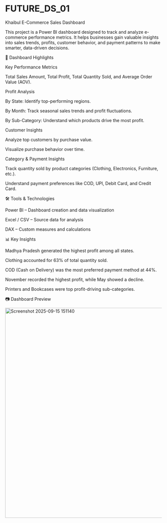 # FUTURE_DS_01
Khaibul E-Commerce Sales Dashboard

This project is a Power BI dashboard designed to track and analyze e-commerce performance metrics. It helps businesses gain valuable insights into sales trends, profits, customer behavior, and payment patterns to make smarter, data-driven decisions.

🚀 Dashboard Highlights

Key Performance Metrics

Total Sales Amount, Total Profit, Total Quantity Sold, and Average Order Value (AOV).

Profit Analysis

By State: Identify top-performing regions.

By Month: Track seasonal sales trends and profit fluctuations.

By Sub-Category: Understand which products drive the most profit.

Customer Insights

Analyze top customers by purchase value.

Visualize purchase behavior over time.

Category & Payment Insights

Track quantity sold by product categories (Clothing, Electronics, Furniture, etc.).

Understand payment preferences like COD, UPI, Debit Card, and Credit Card.

🛠 Tools & Technologies

Power BI – Dashboard creation and data visualization

Excel / CSV – Source data for analysis

DAX – Custom measures and calculations

📊 Key Insights

Madhya Pradesh generated the highest profit among all states.

Clothing accounted for 63% of total quantity sold.

COD (Cash on Delivery) was the most preferred payment method at 44%.

November recorded the highest profit, while May showed a decline.

Printers and Bookcases were top profit-driving sub-categories.

📷 Dashboard Preview

<img width="1213" height="677" alt="Screenshot 2025-09-15 151140" src="https://github.com/user-attachments/assets/7fb1f055-9a4a-4ec7-81d6-c92605645949" />





